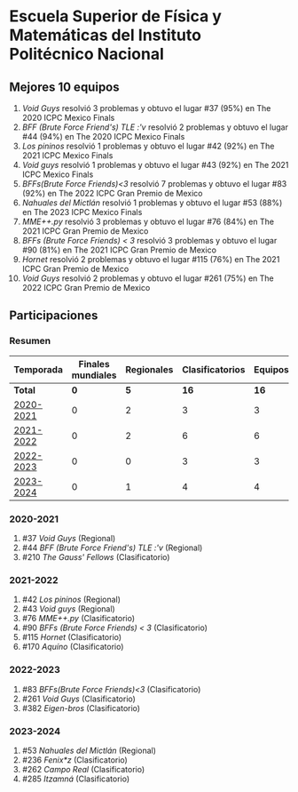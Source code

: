 ---
---

# Escuela Superior de Física y Matemáticas del Instituto Politécnico Nacional

## Mejores 10 equipos

1. _Void Guys_ resolvió 3 problemas y obtuvo el lugar #37 (95%) en The 2020 ICPC Mexico Finals
1. _BFF (Brute Force Friend's) TLE :'v_ resolvió 2 problemas y obtuvo el lugar #44 (94%) en The 2020 ICPC Mexico Finals
1. _Los pininos_ resolvió 1 problemas y obtuvo el lugar #42 (92%) en The 2021 ICPC Mexico Finals
1. _Void guys_ resolvió 1 problemas y obtuvo el lugar #43 (92%) en The 2021 ICPC Mexico Finals
1. _BFFs(Brute Force Friends)<3_ resolvió 7 problemas y obtuvo el lugar #83 (92%) en The 2022 ICPC Gran Premio de Mexico
1. _Nahuales del Mictlán_ resolvió 1 problemas y obtuvo el lugar #53 (88%) en The 2023 ICPC Mexico Finals
1. _MME++.py_ resolvió 3 problemas y obtuvo el lugar #76 (84%) en The 2021 ICPC Gran Premio de Mexico
1. _BFFs (Brute Force Friends) < 3_ resolvió 3 problemas y obtuvo el lugar #90 (81%) en The 2021 ICPC Gran Premio de Mexico
1. _Hornet_ resolvió 2 problemas y obtuvo el lugar #115 (76%) en The 2021 ICPC Gran Premio de Mexico
1. _Void Guys_ resolvió 2 problemas y obtuvo el lugar #261 (75%) en The 2022 ICPC Gran Premio de Mexico

## Participaciones

### Resumen

| Temporada | Finales mundiales | Regionales | Clasificatorios | Equipos |
| --- | --- | --- | --- | --- |
| **Total** | **0** | **5** | **16** | **16** |
| [2020-2021](#2020-2021) | 0 | 2 | 3 | 3 |
| [2021-2022](#2021-2022) | 0 | 2 | 6 | 6 |
| [2022-2023](#2022-2023) | 0 | 0 | 3 | 3 |
| [2023-2024](#2023-2024) | 0 | 1 | 4 | 4 |

### 2020-2021

1. #37 _Void Guys_ (Regional)
1. #44 _BFF (Brute Force Friend's) TLE :'v_ (Regional)
1. #210 _The Gauss' Fellows_ (Clasificatorio)

### 2021-2022

1. #42 _Los pininos_ (Regional)
1. #43 _Void guys_ (Regional)
1. #76 _MME++.py_ (Clasificatorio)
1. #90 _BFFs (Brute Force Friends) < 3_ (Clasificatorio)
1. #115 _Hornet_ (Clasificatorio)
1. #170 _Aquíno_ (Clasificatorio)

### 2022-2023

1. #83 _BFFs(Brute Force Friends)<3_ (Clasificatorio)
1. #261 _Void Guys_ (Clasificatorio)
1. #382 _Eigen-bros_ (Clasificatorio)

### 2023-2024

1. #53 _Nahuales del Mictlán_ (Regional)
1. #236 _Fenix*z_ (Clasificatorio)
1. #262 _Campo Real_ (Clasificatorio)
1. #285 _Itzamná_ (Clasificatorio)



